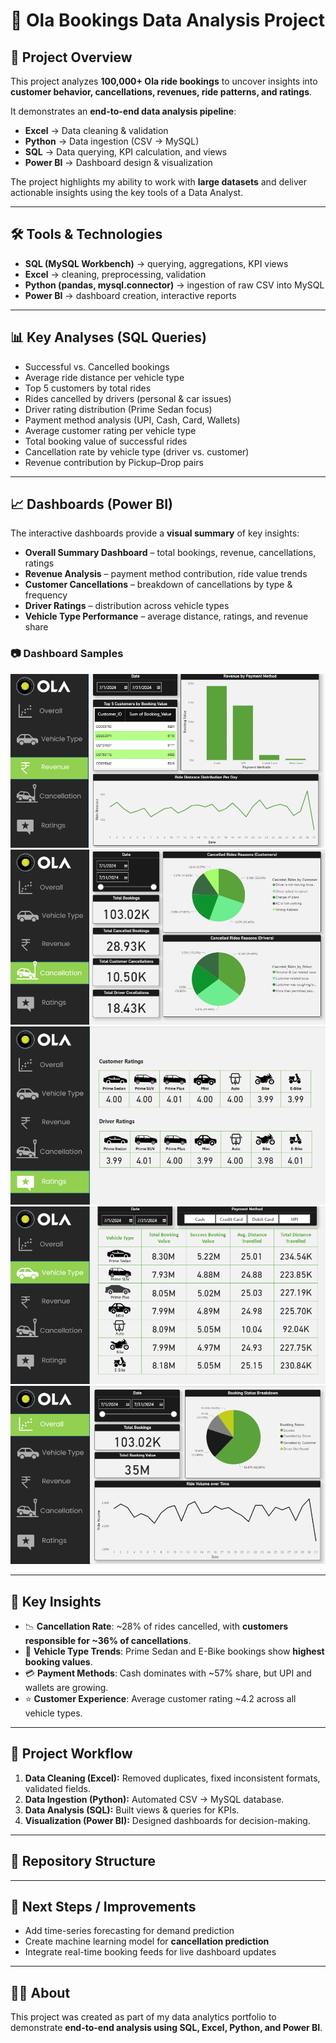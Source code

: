 # 🚖 Ola Bookings Data Analysis Project

## 📌 Project Overview  
This project analyzes **100,000+ Ola ride bookings** to uncover insights into **customer behavior, cancellations, revenues, ride patterns, and ratings**.  

It demonstrates an **end-to-end data analysis pipeline**:  
- **Excel** → Data cleaning & validation  
- **Python** → Data ingestion (CSV → MySQL)  
- **SQL** → Data querying, KPI calculation, and views  
- **Power BI** → Dashboard design & visualization  

The project highlights my ability to work with **large datasets** and deliver actionable insights using the key tools of a Data Analyst.

---

## 🛠 Tools & Technologies  
- **SQL (MySQL Workbench)** → querying, aggregations, KPI views  
- **Excel** → cleaning, preprocessing, validation  
- **Python (pandas, mysql.connector)** → ingestion of raw CSV into MySQL  
- **Power BI** → dashboard creation, interactive reports  

---

## 📊 Key Analyses (SQL Queries)  
- Successful vs. Cancelled bookings  
- Average ride distance per vehicle type  
- Top 5 customers by total rides  
- Rides cancelled by drivers (personal & car issues)  
- Driver rating distribution (Prime Sedan focus)  
- Payment method analysis (UPI, Cash, Card, Wallets)  
- Average customer rating per vehicle type  
- Total booking value of successful rides  
- Cancellation rate by vehicle type (driver vs. customer)  
- Revenue contribution by Pickup–Drop pairs  

---

## 📈 Dashboards (Power BI)  
The interactive dashboards provide a **visual summary** of key insights:

- **Overall Summary Dashboard** – total bookings, revenue, cancellations, ratings  
- **Revenue Analysis** – payment method contribution, ride value trends  
- **Customer Cancellations** – breakdown of cancellations by type & frequency  
- **Driver Ratings** – distribution across vehicle types  
- **Vehicle Type Performance** – average distance, ratings, and revenue share  

### 📷 Dashboard Samples  
![Revenue Dashboard](Revenue.png)
![Cancellations Dashboard](Cancellations.png)
![Ratings Dashboard](Ratings.png)
![Vehicle Type Dashboard](Vehicle_Type.png)
![Overall Dashboard](Overall.png)

---

## 🔎 Key Insights  
- 📉 **Cancellation Rate**: ~28% of rides cancelled, with **customers responsible for ~36% of cancellations**.  
- 🚗 **Vehicle Type Trends**: Prime Sedan and E-Bike bookings show **highest booking values**.  
- 💳 **Payment Methods**: Cash dominates with ~57% share, but UPI and wallets are growing.  
- ⭐ **Customer Experience**: Average customer rating ~4.2 across all vehicle types.  

---

## 🚀 Project Workflow  
1. **Data Cleaning (Excel):** Removed duplicates, fixed inconsistent formats, validated fields.  
2. **Data Ingestion (Python):** Automated CSV → MySQL database.  
3. **Data Analysis (SQL):** Built views & queries for KPIs.  
4. **Visualization (Power BI):** Designed dashboards for decision-making.  

---

## 📂 Repository Structure  



---

## 📌 Next Steps / Improvements  
- Add time-series forecasting for demand prediction  
- Create machine learning model for **cancellation prediction**  
- Integrate real-time booking feeds for live dashboard updates  

---

## 👩‍💻 About  
This project was created as part of my data analytics portfolio to demonstrate **end-to-end analysis using SQL, Excel, Python, and Power BI**.  
